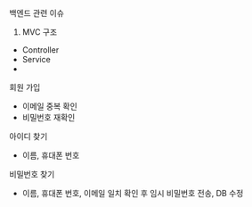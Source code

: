 백엔드 관련 이슈


1. MVC 구조
- Controller
- Service
- 

회원 가입 
- 이메일 중복 확인
- 비밀번호 재확인

아이디 찾기
- 이름, 휴대폰 번호

비밀번호 찾기
- 이름, 휴대폰 번호, 이메일 일치 확인 후 임시 비밀번호 전송, DB 수정